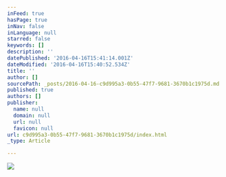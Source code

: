 ```yaml
---
inFeed: true
hasPage: true
inNav: false
inLanguage: null
starred: false
keywords: []
description: ''
datePublished: '2016-04-16T15:41:14.001Z'
dateModified: '2016-04-16T15:40:52.534Z'
title: ''
author: []
sourcePath: _posts/2016-04-16-c9d995a3-0b55-47f7-9681-3670b1c1975d.md
published: true
authors: []
publisher:
  name: null
  domain: null
  url: null
  favicon: null
url: c9d995a3-0b55-47f7-9681-3670b1c1975d/index.html
_type: Article

---
```

![](https://the-grid-user-content.s3-us-west-2.amazonaws.com/19adda54-ba11-47a8-ba5c-8c665c0329db.png)
